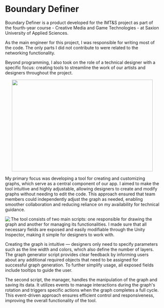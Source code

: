 # Boundary Definer 

Boundary Definer is a product developed for the IMT&S project as part of the fourth-year course - Creative Media and Game Technologies - at Saxion University of Applied Sciences.

As the main engineer for this project, I was responsible for writing most of the code. The only parts I did not contribute to were related to the networking functionality.

Beyond programming, I also took on the role of a technical designer with a specific focus: creating tools to streamline the work of our artists and designers throughout the project.

<p align="center">
  <img width="460" height="300" src="https://picsum.photos/460/300](https://github.com/kamuuucka/BorderCrossingCMGT/blob/readmeUpdates/ReadmeFiles/GraphWork.gif">
</p>

My primary focus was developing a tool for creating and customizing graphs, which serve as a central component of our app. I aimed to make the tool intuitive and highly adjustable, allowing designers to create and modify graphs without needing to edit the code. This approach ensured that team members could independently adjust the graph as needed, enabling smoother collaboration and reducing reliance on my availability for technical guidance.

<img align="left" src="https://picsum.photos/100/100](https://github.com/kamuuucka/BorderCrossingCMGT/blob/readmeUpdates/ReadmeFiles/graphGenerator.png">

The tool consists of two main scripts: one responsible for drawing the graph and another for managing its functionalities. I made sure that all necessary fields are exposed and easily modifiable through the Unity Inspector, making it simple for designers to work with.

Creating the graph is intuitive — designers only need to specify parameters such as the line width and colors, which also define the number of layers. The graph generator script provides clear feedback by informing users about any additional required objects that need to be assigned for successful graph generation. To further simplify usage, all exposed fields include tooltips to guide the user.

The second script, the manager, handles the manipulation of the graph and saving its data. It utilizes events to manage interactions during the graph's rotation and triggers specific actions when the graph completes a full cycle. This event-driven approach ensures efficient control and responsiveness, improving the overall functionality of the tool.

